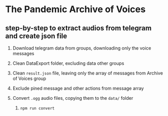 # The Pandemic Archive of Voices

## step-by-step to extract audios from telegram and create json file

1. Download telegram data from groups, downloading only the voice messages

2. Clean DataExport folder, excluding data other groups

3. Clean `result.json` file, leaving only the array of messages from Archive of Voices group

4. Exclude pined message and other actions from message array

5. Convert `.ogg` audio files, copying them to the `data/` folder
	1. `npm run convert`

